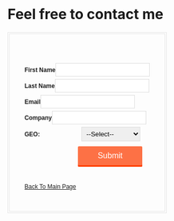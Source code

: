 <br />
<img src="//img.webme.com/pic/m/mdzahir/images.png" alt="" /><strong><br />
<br />
<br />
<h1>Feel free to contact me</h1>
</strong>   <!--  ----------------------------------------------------------------------  --> <!--  NOTE: Please add the following <META> element to your page <HEAD>.      --> <!--  If necessary, please modify the charset parameter to specify the        --> <!--  character set of your HTML page.                                        --> <!--  ----------------------------------------------------------------------  -->
<meta http-equiv="Content-type" content="text/html; charset=UTF-8">  <!--  ----------------------------------------------------------------------  --> <!--  NOTE: Please add the following <FORM> element to your page.             --> <!--  ----------------------------------------------------------------------  -->   <style type="text/css">
.contact-form-wrapper {
    font-family: Verdana, Geneva, sans-serif;
    font-size: 12px;
    display: inline-block;
    padding: 30px;
    border: 4px double #e5e5e5;
}

.contact-form-wrapper label {
	width:120px;
	display:inline-block;
	margin-bottom:5px;
}
.contact-form-wrapper input, .contact-form-wrapper select  {
	box-shadow:none;
	border:1px solid #ddd;
	padding:5px;
	margin-bottom:5px;
}
.contact-form-wrapper input[type=submit] {
    background-color: #FD7145;
    border: medium none;
    border-radius: 2px;
    box-shadow: 0 -3px 0 0 #FF3D00 inset;
    display: inline-block;
    height: 41px;
    padding: 2px 40px 5px;
    text-align: center;
    text-decoration: none;
    font-size: 16px;
    font-weight: 400;
    color: #fff;
    margin-top: 5px;
}
</style>
<div class="contact-form-wrapper">
<form action="https://www.salesforce.com/servlet/servlet.WebToLead?encoding=UTF-8" method="POST">
    <strong><input type="hidden" name="oid" value="00D280000011wcM" /><br />
    <label for="first_name"><br />
    First Name</label></strong><input id="first_name" maxlength="40" name="first_name" size="20" type="text" /><br />
    <strong><label for="last_name">Last Name</label></strong><input id="last_name" maxlength="80" name="last_name" size="20" type="text" /><br />
    <strong><label for="email">Email</label></strong><input id="email" maxlength="80" name="email" size="20" type="text" /><br />
    <strong><label for="company">Company</label></strong><input id="company" maxlength="40" name="company" size="20" type="text" /><br />
    <strong><input id="lead_source" type="hidden" value="Website lead" name="lead_source" />  GEO:</strong>&nbsp; &nbsp; &nbsp; &nbsp; &nbsp; &nbsp; &nbsp; &nbsp; &nbsp; &nbsp; &nbsp; &nbsp; &nbsp;<select id="00N2800000FmJkJ" name="00N2800000FmJkJ" title="GEO">
    <option value="">--Select--</option>
    <option value="APAC">APAC</option>
    <option value="EMEA">EMEA</option>
    <option value="LATAM">LATAM</option>
    <option value="North America">North America</option>
    </select><br />
    &nbsp; &nbsp; &nbsp; &nbsp; &nbsp; &nbsp; &nbsp; &nbsp; &nbsp; &nbsp; &nbsp; &nbsp; &nbsp; &nbsp; &nbsp; &nbsp;&nbsp;<input type="submit" name="submit" /><br />
    <br />
    <br />
    <a href="http://mdzahir.page.tl/Home.htm">Back To Main Page</a>
</form>
</div>
</meta>
